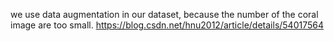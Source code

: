 we use data augmentation in our dataset, because the number of the coral image are too small.
https://blog.csdn.net/hnu2012/article/details/54017564
